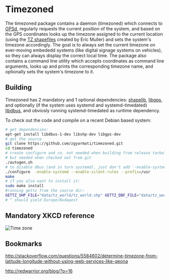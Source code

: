 # Timezoned

The timezoned package contains a daemon (timezoned) which connects to [GPSd](http://catb.org/gpsd/), regularly requests the current position of the system, and based on the GPS coordinates looks up the timezone assigned to the current location (using the [TZ shapefiles](http://efele.net/maps/tz/world/) created by Eric Muller) and sets the system's timezone accordingly. The goal is to always set the current timezone on ever-moving embededd systems (like digital signage systems on vehicles), so they can always display the correct local time. The package also contains a command line utility which accepts coordinates as command line arguments, looks up and prints the corresponding timezone name, and optionally sets the system's timezone to it.

## Building
Timezoned has 2 mandatory and 1 optional dependencies: [shapelib](http://shapelib.maptools.org/), [libgps](http://catb.org/gpsd/), and optionally (if the system uses systemd and systemd-timedated) [libdbus](https://www.freedesktop.org/wiki/Software/dbus/), and obviosly  running systemd-timedated as runtime dependency.

To check out the code and compile on a recent Debian based system:

```bash
# get dependencies:
apt-get install libdbus-1-dev libshp-dev libgps-dev
# get the source
git clone https://github.com/zgyarmati/timezoned.git
cd timezoned
# create configure and co. not needed when building from release tarball
# but needed when checked out from git
./autogen.sh
# to disable dbus (and in turn systemd), just don't add '-enable-systemd'
./configure  -enable-systemd --enable-silent-rules --prefix=/usr
make
# if you also want to install it:
sudo make install
#running gettz from the source dir:
GETTZ_SHP_FILE="data/tz_world/tz_world.shp" GETTZ_DBF_FILE="data/tz_world/tz_world.dbf" ./src/gettz 20.3821615  47.891469167
# ^ should yield Europe/Budapest
```

## Mandatory XKCD reference
![Time zone](https://imgs.xkcd.com/comics/supervillain_plan.png)

## Bookmarks

http://stackoverflow.com/questions/5584602/determine-timezone-from-latitude-longitude-without-using-web-services-like-geona

http://redwarrior.org/blog/?p=16

